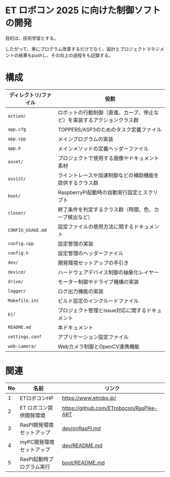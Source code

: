 # ET ロボコン 2025 に向けた制御ソフトの開発

目的は、技術学習とする。

したがって、単にプログラム改善するだけでなく、設計とプロジェクトマネジメントの結果もpushし、その向上の過程をも記録する。

# 構成

| ディレクトリ/ファイル | 役割 |
|--|--|
| `action/` | ロボットの行動制御（直進、カーブ、停止など）を実装するアクションクラス群 |
| `app.cfg` | TOPPERS/ASP3のためのタスク定義ファイル |
| `app.cpp` | メインプログラムの実装 |
| `app.h` | メインメソッドの定義ヘッダーファイル |
| `asset/` | プロジェクトで使用する画像やドキュメント素材 |
| `assist/` | ライントレースや加速制御などの補助機能を提供するクラス群 |
| `boot/` | RaspberryPi起動時の自動実行設定とスクリプト |
| `closer/` | 終了条件を判定するクラス群（時間、色、カーブ検出など） |
| `CONFIG_USAGE.md` | 設定ファイルの使用方法に関するドキュメント |
| `config.cpp` | 設定管理の実装 |
| `config.h` | 設定管理のヘッダーファイル |
| `dev/` | 開発環境セットアップの手引き |
| `device/` | ハードウェアデバイス制御の抽象化レイヤー |
| `drive/` | モーター制御やドライブ機構の実装 |
| `logger/` | ログ出力機能の実装 |
| `Makefile.inc` | ビルド設定のインクルードファイル |
| `pj/` | プロジェクト管理とIssue対応に関するドキュメント |
| `README.md` | 本ドキュメント |
| `settings.conf` | アプリケーション設定ファイル |
| `web-camera/` | Webカメラ制御とOpenCV連携機能 |

# 関連

| No | 名前 | リンク |
| -- | -- | -- |
| 1 | ETロボコンHP | https://www.etrobo.jp/ |
| 2 | ET ロボコン提供開発環境 | https://github.com/ETrobocon/RasPike-ART |
| 3 | RasPI開発環境セットアップ | [dev/onRasPI.md](dev/onRasPI.md) |
| 4 | myPC開発環境セットアップ | [dev/README.md](dev/README.md) |
| 5 | RasPI起動時プログラム実行 | [boot/README.md](boot/README.md) |
